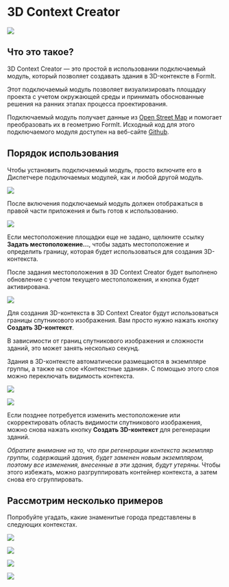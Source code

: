 # 3D Context Creator 

![](<../../.gitbook/assets/3D Context Creator_new.gif>)

## Что это такое?

3D Context Creator — это простой в использовании подключаемый модуль, который позволяет создавать здания в 3D-контексте в FormIt. 

Этот подключаемый модуль позволяет визуализировать площадку проекта с учетом окружающей среды и принимать обоснованные решения на ранних этапах процесса проектирования.

Подключаемый модуль получает данные из [Open Street Map](https://www.openstreetmap.org/about) и помогает преобразовать их в геометрию FormIt. Исходный код для этого подключаемого модуля доступен на веб-сайте [Github](https://github.com/matterlab-co/FormIt-Context-Plugin).

## Порядок использования

Чтобы установить подключаемый модуль, просто включите его в Диспетчере подключаемых модулей, как и любой другой модуль.

![](../../.gitbook/assets/contextcreator3.png)

После включения подключаемый модуль должен отображаться в правой части приложения и быть готов к использованию.

![](<../../.gitbook/assets/3D Context Creator new_no location (1).png>)

Если местоположение площадки еще не задано, щелкните ссылку **Задать местоположение...**, чтобы задать местоположение и определить границу, которая будет использоваться для создания 3D-контекста.

После задания местоположения в 3D Context Creator будет выполнено обновление с учетом текущего местоположения, и кнопка будет активирована.

![](<../../.gitbook/assets/3D Context Creator new_with location.png>)

Для создания 3D-контекста в 3D Context Creator будут использоваться границы спутникового изображения. Вам просто нужно нажать кнопку **Создать 3D-контекст**.

В зависимости от границ спутникового изображения и сложности зданий, это может занять несколько секунд.

Здания в 3D-контексте автоматически размещаются в экземпляре группы, а также на слое «Контекстные здания». С помощью этого слоя можно переключать видимость контекста.

![](<../../.gitbook/assets/3D Context Creator_layers.png>)

![](<../../.gitbook/assets/3D Context Creator_NYC.png>)

Если позднее потребуется изменить местоположение или скорректировать область видимости спутникового изображения, можно снова нажать кнопку **Создать 3D-контекст** для регенерации зданий. 

_Обратите внимание на то, что при регенерации контекста экземпляр группы, содержащий здания, будет заменен новым экземпляром, поэтому все изменения, внесенные в эти здания, будут утеряны._ Чтобы этого избежать, можно разгруппировать контейнер контекста, а затем снова его сгруппировать.

## **Рассмотрим несколько примеров**

Попробуйте угадать, какие знаменитые города представлены в следующих контекстах.

![](<../../.gitbook/assets/image (2) (1).png>)

![](<../../.gitbook/assets/image (34).png>)

![](<../../.gitbook/assets/image (13) (1) (1).png>)

![](<../../.gitbook/assets/image (59).png>)
